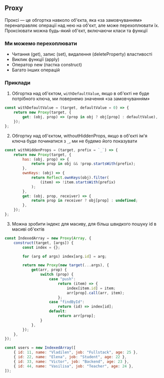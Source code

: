## Proxy

Проксі — це обгортка навколо об'єкта, яка «за замовчуванням» перенаправляє операції над нею на об'єкт, але може перехоплювати їх. Проксіювати можна будь-який об'єкт, включаючи класи та функції

### Ми можемо перехоплювати

-   Читання (get), запис (set), видалення (deleteProperty) властивості
-   Виклик функції (apply)
-   Оператор new (пастка construct)
-   Багато інших операцій

### Приклади

1. Обгортка над об'єктом, `withDefaultValue`, якщо в об'єкті не буде потрібного ключа, ми повернемо значення «за замовчуванням»

```js
const withDefaultValue = (target, defaultValue = 0) => {
    return new Proxy(target, {
        get: (obj, prop) => (prop in obj ? obj[prop] : defaultValue),
    });
};
```

2. Обгортку над об'єктом, withoutHiddenProps, якщо в об'єкті ім'я ключа буде починатися з `_`, ми не будемо його показувати

```js
const withHiddenProps = (target, prefix = `_`) => {
    return new Proxy(target, {
        has: (obj, prop) => {
            return prop in obj && !prop.startsWith(prefix);
        },
        ownKeys: (obj) => {
            return Reflect.ownKeys(obj).filter(
                (item) => !item.startsWith(prefix)
            );
        },
        get: (obj, prop, receiver) => {
            return prop in receiver ? obj[prop] : undefined;
        },
    });
};
```

3. Можна зробити індекс для масиву, для більш швидкого пошуку id в масиві об'єктів

```js
const IndexedArray = new Proxy(Array, {
    construct(target, [args]) {
        const index = {};

        for (arg of args) index[arg.id] = arg;

        return new Proxy(new target(...args), {
            get(arr, prop) {
                switch (prop) {
                    case "push":
                        return (item) => {
                            index[item.id] = item;
                            arr[prop].call(arr, item);
                        };
                    case "findById":
                        return (id) => index[id];
                    default:
                        return arr[prop];
                }
            },
        });
    },
});

const users = new IndexedArray([
    { id: 11, name: "Vladilen", job: "Fullstack", age: 25 },
    { id: 22, name: "Elena", job: "Student", age: 22 },
    { id: 33, name: "Victor", job: "Backend", age: 23 },
    { id: 44, name: "Vasilisa", job: "Teacher", age: 24 },
]);
```
